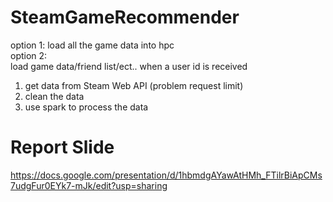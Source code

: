 # SteamGameRecommender
option 1: 
load all the game data into hpc  
option 2:  
load game data/friend list/ect.. when a user id is received  

1. get data from Steam Web API (problem request limit)  
2. clean the data  
3. use spark to process the data  

# Report Slide    
https://docs.google.com/presentation/d/1hbmdgAYawAtHMh_FTilrBiApCMs7udgFur0EYk7-mJk/edit?usp=sharing
